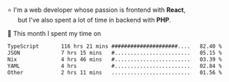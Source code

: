 ⭐ I'm a web developer whose passion is frontend with <b>React</b>,<br/>
&nbsp; &nbsp; &nbsp; but I've also spent a lot of time in backend with <b>PHP</b>.

📅 This month I spent my time on

<!--START_SECTION:waka-->

```txt
TypeScript       116 hrs 21 mins #####################....   82.40 %
JSON             7 hrs 15 mins   #........................   05.15 %
Nix              4 hrs 46 mins   #........................   03.39 %
YAML             4 hrs           #........................   02.84 %
Other            2 hrs 11 mins   .........................   01.56 %
```

<!--END_SECTION:waka-->
